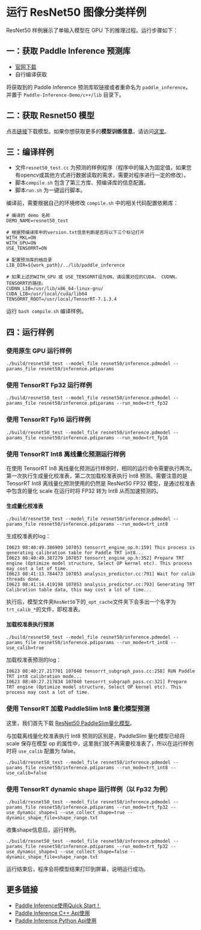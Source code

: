 # 运行 ResNet50 图像分类样例

ResNet50 样例展示了单输入模型在 GPU 下的推理过程。运行步骤如下：

## 一：获取 Paddle Inference 预测库

- [官网下载](https://www.paddlepaddle.org.cn/documentation/docs/zh/advanced_guide/inference_deployment/inference/build_and_install_lib_cn.html)
- 自行编译获取

将获取到的 Paddle Inference 预测库软链接或者重命名为 `paddle_inference`，并置于 `Paddle-Inference-Demo/c++/lib` 目录下。

## 二：获取 Resnet50 模型

点击[链接](https://paddle-inference-dist.bj.bcebos.com/Paddle-Inference-Demo/resnet50.tgz)下载模型。如果你想获取更多的**模型训练信息**，请访问[这里](https://github.com/PaddlePaddle/PaddleClas)。

## 三：编译样例

- 文件`resnet50_test.cc` 为预测的样例程序（程序中的输入为固定值，如果您有opencv或其他方式进行数据读取的需求，需要对程序进行一定的修改）。
- 脚本`compile.sh` 包含了第三方库、预编译库的信息配置。
- 脚本`run.sh` 为一键运行脚本。

编译前，需要根据自己的环境修改 `compile.sh` 中的相关代码配置依赖库：
```shell
# 编译的 demo 名称
DEMO_NAME=resnet50_test

# 根据预编译库中的version.txt信息判断是否将以下三个标记打开
WITH_MKL=ON
WITH_GPU=ON
USE_TENSORRT=ON

# 配置预测库的根目录
LIB_DIR=${work_path}/../lib/paddle_inference

# 如果上述的WITH_GPU 或 USE_TENSORRT设为ON，请设置对应的CUDA， CUDNN， TENSORRT的路径。
CUDNN_LIB=/usr/lib/x86_64-linux-gnu/
CUDA_LIB=/usr/local/cuda/lib64
TENSORRT_ROOT=/usr/local/TensorRT-7.1.3.4
```

运行 `bash compile.sh` 编译样例。

## 四：运行样例

### 使用原生 GPU 运行样例

```shell
./build/resnet50_test --model_file resnet50/inference.pdmodel --params_file resnet50/inference.pdiparams
```

### 使用 TensorRT Fp32 运行样例

```shell
./build/resnet50_test --model_file resnet50/inference.pdmodel --params_file resnet50/inference.pdiparams --run_mode=trt_fp32
```

### 使用 TensorRT Fp16 运行样例

```shell
./build/resnet50_test --model_file resnet50/inference.pdmodel --params_file resnet50/inference.pdiparams --run_mode=trt_fp16
```

### 使用 TensorRT Int8 离线量化预测运行样例

在使用 TensorRT In8 离线量化预测运行样例时，相同的运行命令需要执行两次。第一次执行生成量化校准表，第二次加载校准表执行 Int8 预测。需要注意的是 TensorRT Int8 离线量化预测使用的仍然是 ResNet50 FP32 模型，是通过校准表中包含的量化 scale 在运行时将 FP32 转为 Int8 从而加速预测的。

#### 生成量化校准表

```shell
./build/resnet50_test --model_file resnet50/inference.pdmodel --params_file resnet50/inference.pdiparams --run_mode=trt_int8
```

生成校准表的log：
```
I0623 08:40:49.386909 107053 tensorrt_engine_op.h:159] This process is generating calibration table for Paddle TRT int8...
I0623 08:40:49.387279 107057 tensorrt_engine_op.h:352] Prepare TRT engine (Optimize model structure, Select OP kernel etc). This process may cost a lot of time.
I0623 08:41:13.784473 107053 analysis_predictor.cc:791] Wait for calib threads done.
I0623 08:41:14.419198 107053 analysis_predictor.cc:793] Generating TRT Calibration table data, this may cost a lot of time...
```

执行后，模型文件夹`ResNet50`下的`_opt_cache`文件夹下会多出一个名字为`trt_calib_*`的文件，即校准表。

#### 加载校准表执行预测

```shell
./build/resnet50_test --model_file resnet50/inference.pdmodel --params_file resnet50/inference.pdiparams --run_mode=trt_int8 --use_calib=true
```

加载校准表预测的log：
```
I0623 08:40:27.217701 107040 tensorrt_subgraph_pass.cc:258] RUN Paddle TRT int8 calibration mode...
I0623 08:40:27.217834 107040 tensorrt_subgraph_pass.cc:321] Prepare TRT engine (Optimize model structure, Select OP kernel etc). This process may cost a lot of time.
```

### 使用 TensorRT 加载 PaddleSlim Int8 量化模型预测
这里，我们首先下载 [ResNet50 PaddleSlim量化模型](https://paddle-inference-dist.bj.bcebos.com/inference_demo/python/resnet50/ResNet50_quant.tar.gz)。

与加载离线量化校准表执行 Int8 预测的区别是，PaddleSlim 量化模型已经将 scale 保存在模型 op 的属性中，这里我们就不再需要校准表了，所以在运行样例时将 `use_calib` 配置为 false。

```shell
./build/resnet50_test --model_file resnet50/inference.pdmodel --params_file resnet50/inference.pdiparams --run_mode=trt_int8 --use_calib=false
```

### 使用 TensorRT dynamic shape 运行样例（以 Fp32 为例）
```shell
./build/resnet50_test --model_file resnet50/inference.pdmodel --params_file resnet50/inference.pdiparams --run_mode=trt_fp32 --use_dynamic_shape=1 --use_collect_shape=true --dynamic_shape_file=shape_range.txt
```
收集shape信息后，运行样例。
```shell
./build/resnet50_test --model_file resnet50/inference.pdmodel --params_file resnet50/inference.pdiparams --run_mode=trt_fp32 --use_dynamic_shape=1 --use_collect_shape=false --dynamic_shape_file=shape_range.txt
```

运行结束后，程序会将模型结果打印到屏幕，说明运行成功。

## 更多链接
- [Paddle Inference使用Quick Start！](https://paddle-inference.readthedocs.io/en/latest/introduction/quick_start.html)
- [Paddle Inference C++ Api使用](https://paddle-inference.readthedocs.io/en/latest/api_reference/cxx_api_index.html)
- [Paddle Inference Python Api使用](https://paddle-inference.readthedocs.io/en/latest/api_reference/python_api_index.html)
